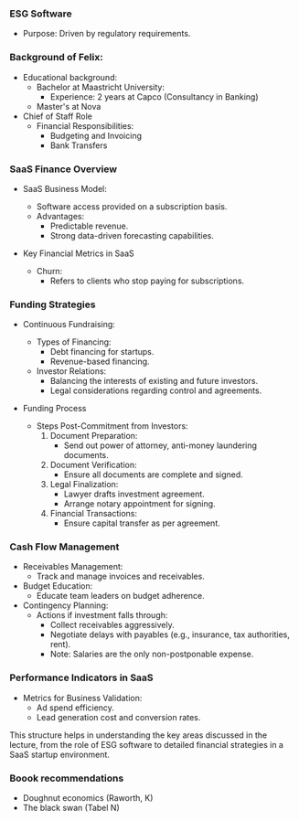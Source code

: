 ### ESG Software
- Purpose: Driven by regulatory requirements.
### Background of Felix:
- Educational background:
	- Bachelor at Maastricht University:
	    - Experience: 2 years at Capco (Consultancy in Banking)
	- Master's at Nova
- Chief of Staff Role
	- Financial Responsibilities:
	    - Budgeting and Invoicing
	    - Bank Transfers
### SaaS Finance Overview
- SaaS Business Model:
    - Software access provided on a subscription basis.
    - Advantages:
        - Predictable revenue.
        - Strong data-driven forecasting capabilities.
  
- Key Financial Metrics in SaaS
	- Churn:
	    - Refers to clients who stop paying for subscriptions.  
### Funding Strategies
- Continuous Fundraising:
    - Types of Financing:
        - Debt financing for startups.
        - Revenue-based financing.
    - Investor Relations:
        - Balancing the interests of existing and future investors.
        - Legal considerations regarding control and agreements.

- Funding Process
	- Steps Post-Commitment from Investors:
	    1. Document Preparation:
	        - Send out power of attorney, anti-money laundering documents.
	    2. Document Verification:
	        - Ensure all documents are complete and signed.
	    3. Legal Finalization:
	        - Lawyer drafts investment agreement.
	        - Arrange notary appointment for signing.
	    4. Financial Transactions:
	        - Ensure capital transfer as per agreement.
### Cash Flow Management
- Receivables Management:
    - Track and manage invoices and receivables.
- Budget Education:
    - Educate team leaders on budget adherence.
- Contingency Planning:
    - Actions if investment falls through:
        - Collect receivables aggressively.
        - Negotiate delays with payables (e.g., insurance, tax authorities, rent).
        - Note: Salaries are the only non-postponable expense.
### Performance Indicators in SaaS
- Metrics for Business Validation:
    - Ad spend efficiency.
    - Lead generation cost and conversion rates.

This structure helps in understanding the key areas discussed in the lecture, from the role of ESG software to detailed financial strategies in a SaaS startup environment.

### Boook recommendations
- Doughnut economics (Raworth, K)
- The black swan (Tabel N)